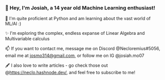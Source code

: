 ### 👋 Hey, I'm Josiah, a 14 year old Machine Learning enthusiast! 

📖 I'm quite proficient at Python and am learning about the vast world of ML/AI  :) 

✨ I'm exploring the complex, endless expanse of Linear Algebra and Multivariable calculus


📫 If you want to contact me, message me on Discord @Necloremius#5056, email me at josmo314@gmail.com, or follow me on IG @josiah.mo07


🖋️ I also love to write articles - go check those out @https://neclo.hashnode.dev/, and feel free to subscribe to me!












<!--
**Amdirpherian/Amdirpherian** is a ✨ _special_ ✨ repository because its `README.md` (this file) appears on your GitHub profile.

